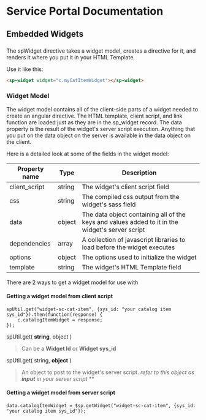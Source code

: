 # Service Portal Documentation
## Embedded Widgets

### <sp-widget />
The spWidget directive takes a widget model, creates a directive for it, and renders it where you put it in your HTML Template. 

Use it like this:

```html
<sp-widget widget="c.myCatItemWidget"></sp-widget>
```

### Widget Model
The widget model contains all of the client-side parts of a widget needed to create an angular directive. The HTML template, client script, and link function are loaded just as they are in the sp_widget record. The data property is the result of the widget's server script execution. Anything that you put on the data object on the server is available in the data object on the client.

Here is a detailed look at some of the fields in the widget model: 

| Property name | Type | Description |
| ------------- | ---- | ----------- |
| client_script | string | The widget's client script field |
| css | string | The compiled css output from the widget's sass field |
| data | object | The data object containing all of the keys and values added to it in the widget's server script |
| dependencies | array | A collection of javascript libraries to load before the widget executes |
| options | object | The options used to initialize the widget |
| template | string | The widget's HTML Template field |


There are 2 ways to get a widget model for use with <sp-widget />

#### Getting a widget model from client script

```
spUtil.get("widget-sc-cat-item", {sys_id: "your catalog item sys_id"}).then(function(response) {
	c.catalogItemWidget = response;
});
```

spUtil.get( **string**, object )

> Can be a **Widget Id** or **Widget sys_id**

spUtil.get( string, **object** )

> An object to post to the widget's server script. _refer to this object as **input** in your server script_ **

#### Getting a widget model from server script

```
data.catalogItemWidget = $sp.getWidget("widget-sc-cat-item", {sys_id: "your catalog item sys_id"});
```